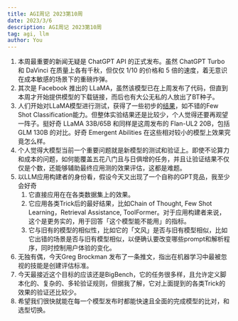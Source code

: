 ```yaml
---
title: AGI周记 2023第10周
date: 2023/3/6
description: AGI周记 2023第10周
tag: agi, llm
author: You
---
```


1. 本周最重要的新闻无疑是 ChatGPT API 的正式发布。虽然 ChatGPT Turbo 和 DaVinci 在质量上各有千秋，但仅仅 1/10 的价格和 5 倍的速度，着无意识在成本敏感的场景下的重磅炸弹。
2. 其次是 Facebook 推出的 LLaMA，虽然该模型已在上周发布了代码，但直到本周才开始提供模型的下载链接，而后也有大公无私的人放出了BT种子。
3. 人们开始对LLaMA模型进行测试，获得了一些初步的[结果](https://medium.com/@enryu9000/mini-post-first-look-at-llama-4403517d41a1)，如不错的Few Shot Classification能力。但整体实验结果还是比较少，个人觉得还要再观望一阵子。挺好奇 LLaMA 33B/65B 和同样是这周发布的 Flan-UL2 20B，包括 GLM 130B 的对比。好奇 Emergent Abilities 在这些相对较小的模型上效果究竟怎么样。
4. 个人觉得大模型当前一个重要问题就是新模型的测试和验证上。即使不论算力和成本的问题，如何能覆盖五花八门且与日俱增的任务，并且让验证结果不仅仅是个数，还能够辅助最终应用测的效果评估，这都是难题。
6. 以LLM应用构建者的身份看，假设今天又出现了一个自称的GPT竞品，我至少会好奇
	1. 它直接应用在在各类数据集上的效果。
	2. 它应用各类Trick后的最好结果，比如Chain of Thought, Few Shot Learning，Retrieval Assistance, ToolFormer。对于应用构建者来说，这个是更务实的，用于回答「这个模型能不能用」的指标。
	3. 它与旧有的模型的相似性，比如它的「文风」是否与旧有模型相似，比如它出错的场景是否与旧有模型相似，以便确认要改变哪些prompt和解析程序，同时控制用户体验的变化。
6. 无独有偶，今天Greg Brockman 发布了一条推文，指出在机器学习中最被忽视的技能是创建评估标准。
7. 今天最接近这个目标的应该还是BigBench，它的任务很多样，且允许定义脚本化的、复杂的、多轮验证规则，但据我了解，它对上面提到的各类Trick的效果的验证还比较少。
8. 希望我们很快就能在每一个模型发布时都能快速且全面的完成模型的比对，和选型切换。